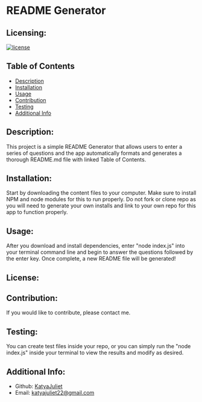 # README Generator


  ## Licensing:
  [![license](https://img.shields.io/badge/license--blue)](https://shields.io)
  
  ## Table of Contents 
  - [Description](#description)
  - [Installation](#installation)
  - [Usage](#usage)
  - [Contribution](#contribution)
  - [Testing](#testing)
  - [Additional Info](#additional-info)
  
  ## Description:
  This project is a simple README Generator that allows users to enter a series of questions and the app automatically formats and generates a thorough README.md file with linked Table of Contents.

  ## Installation:
  Start by downloading the content files to your computer. Make sure to install NPM and node modules for this to run properly. Do not fork or clone repo as you will need to generate your own installs and link to your own repo for this app to function properly.

  ## Usage:
  After you download and install dependencies, enter "node index.js" into your terminal command line and begin to answer the questions followed by the enter key. Once complete, a new README file will be generated!

  ## License:
  

  ## Contribution:
  If you would like to contribute, please contact me.

  ## Testing:
  You can create test files inside your repo, or you can simply run the "node index.js" inside your terminal to view the results and modify as desired. 
  
  ## Additional Info:
  - Github: [KatyaJuliet](https://github.com/KatyaJuliet)
  - Email: katyajuliet22@gmail.com 